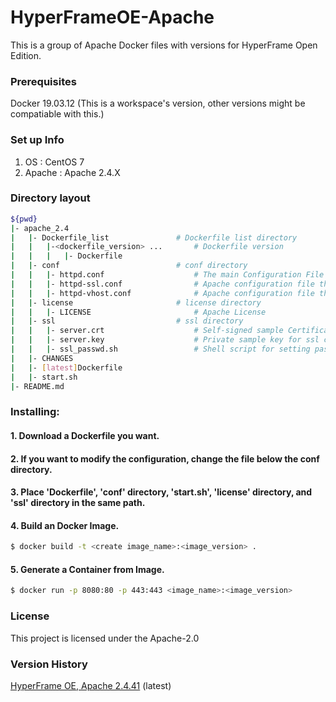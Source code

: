 # HyperFrameOE-Apache

This is a group of Apache Docker files with versions for HyperFrame Open Edition.

### Prerequisites

Docker 19.03.12 (This is a workspace's version, other versions might be compatiable with this.)

### Set up Info

1) OS : CentOS 7
2) Apache : Apache 2.4.X

### Directory layout                                                         

```bash                                                                     
${pwd}                                                                       
|- apache_2.4                                                  
|   |- Dockerfile_list               # Dockerfile list directory
|   |   |-<dockerfile_version> ...       # Dockerfile version
|   |   |   |- Dockerfile                
|   |- conf                          # conf directory  
|   |   |- httpd.conf                    # The main Configuration File 
|   |   |- httpd-ssl.conf                # Apache configuration file that provide the functionality of Secure (SSL/TLS) connections
|   |   |- httpd-vhost.conf              # Apache configuration file that manage Virtual hosts
|   |- license                       # license directory  
|   |   |- LICENSE                       # Apache License                                  
|   |- ssl                           # ssl directory  
|   |   |- server.crt                    # Self-signed sample Certificate
|   |   |- server.key                    # Private sample key for ssl certificate                         
|   |   |- ssl_passwd.sh                 # Shell script for setting password when using sample ssl key
|   |- CHANGES                                                               
|   |- [latest]Dockerfile                    
|   |- start.sh
|- README.md                                                                    
```                                                                         

### Installing:

#### 1. Download a Dockerfile you want.

#### 2. If you want to modify the configuration, change the file below the conf directory.

#### 3. Place 'Dockerfile', 'conf' directory, 'start.sh', 'license' directory, and 'ssl' directory in the same path.

#### 4. Build an Docker Image.

```bash
$ docker build -t <create image_name>:<image_version> .
```

#### 5. Generate a Container from Image.

```bash
$ docker run -p 8080:80 -p 443:443 <image_name>:<image_version>
```

### License

This project is licensed under the Apache-2.0

### Version History

[HyperFrame OE, Apache 2.4.41](https://github.com/TmaxSoftOfficial/HyperFrameOE-Apache/blob/master/apache_2.4/Dockerfile, "dockerfile link") (latest)
